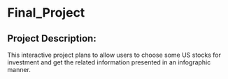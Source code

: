 # Final_Project

## Project Description:
This interactive project plans to allow users to choose some US stocks for investment and get the related information presented in an infographic manner.
